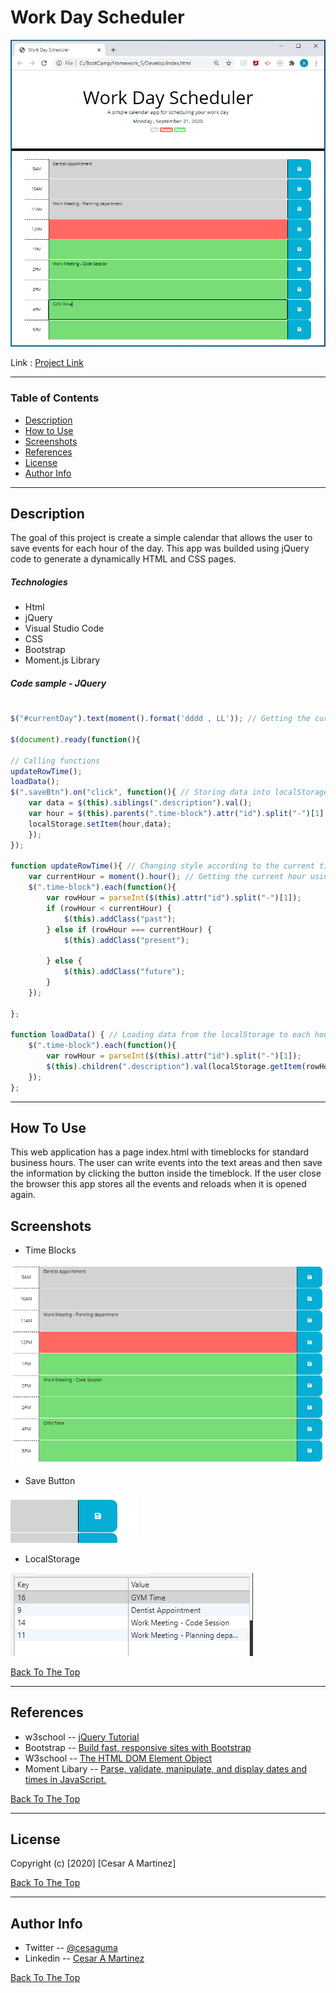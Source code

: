# Work Day Scheduler

![picture](Assets/images/workDayScheduler.png)

Link : [Project Link](https://cesaraugustomartinez.github.io/Work_Day_Scheduler/Develop/)

---

### Table of Contents

- [Description](#description)
- [How to Use](#how-to-use)
- [Screenshots](#screenshots)
- [References](#references)
- [License](#license)
- [Author Info](#author-info)

---

## Description

The goal of this project is create a simple calendar that allows the user to save events for each hour of the day. This app was builded using jQuery code to generate a dynamically HTML and CSS pages. 

##### Technologies

- Html
- jQuery
- Visual Studio Code
- CSS
- Bootstrap
- Moment.js Library

##### Code sample - JQuery
#
```js
$("#currentDay").text(moment().format('dddd , LL')); // Getting the current date using moment.js library

$(document).ready(function(){

// Calling functions    
updateRowTime(); 
loadData();
$(".saveBtn").on("click", function(){ // Storing data into localStorage
    var data = $(this).siblings(".description").val();
    var hour = $(this).parents(".time-block").attr("id").split("-")[1];
    localStorage.setItem(hour,data);  
    });
});

function updateRowTime(){ // Changing style according to the current time
    var currentHour = moment().hour(); // Getting the current hour using moment.js library
    $(".time-block").each(function(){
        var rowHour = parseInt($(this).attr("id").split("-")[1]);
        if (rowHour < currentHour) {
            $(this).addClass("past");
        } else if (rowHour === currentHour) {
            $(this).addClass("present");

        } else {
            $(this).addClass("future"); 
        }
    });

};

function loadData() { // Loading data from the localStorage to each hour.
    $(".time-block").each(function(){
        var rowHour = parseInt($(this).attr("id").split("-")[1]);
        $(this).children(".description").val(localStorage.getItem(rowHour));
    });
};

```

---

## How To Use

This web application has a page index.html with timeblocks for standard business hours. The user can write events into the text areas and then save the information by clicking the button inside the timeblock. If the user close the browser this app stores all the events and reloads when it is opened again.

 
## Screenshots

- Time Blocks

![picture](Assets/images/timeblock.png)

- Save Button 

![picture](Assets/images/saveButton.png)

- LocalStorage

![picture](Assets/images/localStorage.png)


[Back To The Top](#Work-Day-Scheduler)

---

## References

- w3school -- [jQuery Tutorial](https://www.w3schools.com/jquery/)
- Bootstrap -- [Build fast, responsive sites with Bootstrap](https://getbootstrap.com/)
- W3school -- [The HTML DOM Element Object](https://www.w3schools.com/jsref/dom_obj_all.asp)
- Moment Libary -- [Parse, validate, manipulate,
and display dates and times in JavaScript.](https://momentjs.com/)


[Back To The Top](#Work-Day-Scheduler)

---

## License

Copyright (c) [2020] [Cesar A Martinez]

[Back To The Top](#Work-Day-Scheduler)

---

## Author Info

- Twitter -- [@cesaguma](https://twitter.com/cesaguma)
- Linkedin -- [Cesar A Martinez](https://www.linkedin.com/in/cesar-augusto-martinez-auquilla-03934a16b/)

[Back To The Top](#Work-Day-Scheduler)
